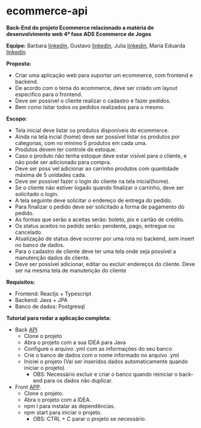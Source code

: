 # ecommerce-api
**Back-End do projeto Ecommerce relacionado a matéria de desenvolvimento web 4ª fase ADS**
**Ecommerce de Jogos**

**Equipe:**
Barbara [linkedin](https://www.linkedin.com/in/barbara-stefani-d-b052b1140/), 
Gustavo [linkedin](https://www.linkedin.com/in/gustavo-albonico-goncalves/), 
Julia  [linkedin](https://www.linkedin.com/in/juliatibes/), 
Maria Eduarda [linkedin](https://www.linkedin.com/in/maria-eduarda-rebelo-961306193/).

**Proposta:**
- Criar uma aplicação  web para suportar um ecommerce, com frontend e backend.
- De acordo com o tema do ecommerce, deve ser criado um layout especifico para o frontend.
- Deve ser possível o cliente realizar o cadastro e fazer pedidos.
- Bem como lsitar todos os pedidos realizados para o mesmo.

**Escopo:**
- Tela inicial deve listar os produtos disponíveis do ecommerce.
- Ainda na tela incial (home) deve ser possível listar os produtos por categorias, com no mínimo 5 produtos em cada uma.
- Produtos devem ter controle de estoque.
- Caso o produto não tenha estoque deve estar visível para o cliente, e não pode ser adicionado para compra.
- Deve ser poss´vel adicionar ao carrinho produtos com quantidade máxima de 5 unidades cada.
- Deve ser possível fazer o login do cliente na tela inicial(home).
- Se o cliente não estiver logado quando finalizar o carrinho, deve ser solicitado o login.
- A tela seguinte deve solicitar o endereço de entrega do pedido.
- Para finalizar o pedido deve ser solicitado a forma de pagamento do pedido.
- As formas que serão a aceitas serão: boleto, pix e cartão de crédito.
- Os status aceitos no pedido serão: pendente, pago, entregue ou cancelado.
- Atualização de status deve ocorrer por uma rota no backend, sem insert no banco de dados.
- Para o cadastro de cliente deve ter uma tela onde seja possível a manutenção dados do cliente.
- Deve ser possível adicionar, editar ou excluir endereços do cliente. Deve ser na mesma tela de manutenção do cliente

**Requisitos:**
- Frontend: Reactjs + Typescript
- Backend: Java + JPA
- Banco de dados: Postgresql

**Tutorial para rodar a aplicação completa:**
   - Back [API](https://github.com/GustavoAlbonico/ecommerce-api)
     - Clone o projeto
     - Abra o projeto com a sua IDEA para Java
     - Configure o arquivo .yml com as informações do seu banco
     - Crie o banco de dados com o nome informado no arquivo .yml
     - Iniciei o projeto (Vai ser inseridos dados automaticamente quando iniciar o projeto).
       - OBS: Necessário excluir e criar o banco quando reiniciar o back-end para os dados não duplicar.
   - Front [APP](https://github.com/GustavoAlbonico/ecommerce-app).
     - Clone o projeto.
     - Abra o projeto com a IDEA.
     - npm i para instalar as dependências.
     - npm start para iniciar o projeto.
        - OBS: CTRL + C parar o projeto se necessário.
